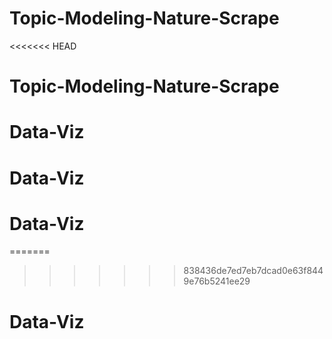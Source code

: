 # Topic-Modeling-Nature-Scrape
<<<<<<< HEAD
# Topic-Modeling-Nature-Scrape
# Data-Viz
# Data-Viz
# Data-Viz
=======
>>>>>>> 838436de7ed7eb7dcad0e63f8449e76b5241ee29
# Data-Viz
